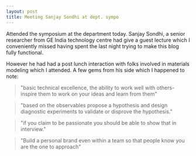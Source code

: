 ```yaml
---
layout: post
title: Meeting Sanjay Sondhi at dept. sympo
---
```

Attended the symposium at the department today. Sanjay Sondhi, a senior
researcher from GE India technology centre had give a guest lecture which I
conveniently missed having spent the last night trying to make this blog fully
functional.

However he had had a post lunch interaction with folks involved in materials
modeling which I attended. A few gems from his side which I happened to note:

>"basic technical excellence, the ability to work well with others-
>inspire them to work on your ideas and learn from them"

>"based on the observables propose a hypothesis and design diagnostic experiments
>to validate or disprove the hypothesis."

>"if you claim to be passionate you should be able to show that in interview."

>"Build a personal brand even within a team so that people know you are the one to approach"
